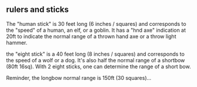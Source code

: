 
## rulers and sticks

The "human stick" is 30 feet long (6 inches / squares) and corresponds to the "speed" of a human, an elf, or a goblin. It has a "hnd axe" indication at 20ft to indicate the normal range of a thrown hand axe or a throw light hammer.

the "eight stick" is a 40 feet long (8 inches / squares) and corresponds to the speed of a wolf or a dog. It's also half the normal range of a shortbow (80ft 16sq). With 2 eight sticks, one can determine the range of a short bow.

Reminder, the longbow normal range is 150ft (30 squares)...

